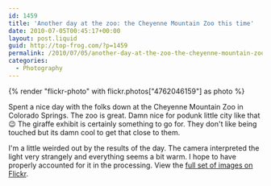 ```yaml
---
id: 1459
title: 'Another day at the zoo: the Cheyenne Mountain Zoo this time'
date: 2010-07-05T00:45:17+00:00
layout: post.liquid
guid: http://top-frog.com/?p=1459
permalink: /2010/07/05/another-day-at-the-zoo-the-cheyenne-mountain-zoo-this-time/
categories:
  - Photography
---
```

{% render "flickr-photo" with flickr.photos["4762046159"] as photo %}

Spent a nice day with the folks down at the Cheyenne Mountain Zoo in Colorado Springs. The zoo is great. Damn nice for podunk little city like that 😉 The giraffe exhibit is certainly something to go for. They don't like being touched but its damn cool to get that close to them.

I'm a little weirded out by the results of the day. The camera interpreted the light very strangely and everything seems a bit warm. I hope to have properly accounted for it in the processing. View the [full set of images on Flickr](http://www.flickr.com/photos/tehgipster/sets/72157624424365694/).
